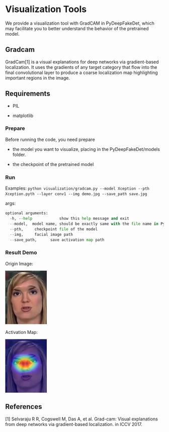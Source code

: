 # Visualization Tools

We provide a visualization tool with GradCAM in PyDeepFakeDet, which may facilitate you to better understand the behavior of the pretrained model.


## Gradcam

GradCam[1] is a visual explanations for deep networks via gradient-based localization. It uses the gradients of any target category that flow into the final convolutional layer to produce a coarse localization map highlighting important regions in the image.

## Requirements

* PIL 

* matplotlib

### Prepare

Before running the code, you need prepare 

* the model you want to visualize, placing in the PyDeepFakeDet/models folder.

* the checkpoint of the pretrained model


### Run

Examples: `python visualization/gradcam.py --model Xception --pth Xception.pyth --layer conv1 --img demo.jpg --save_path save.jpg`   

args:

```python
optional arguments:
  -h, --help            show this help message and exit
  --model,  model name, should be exactly same with the file name in PyDeepFakeDet/models
  --pth,     checkpoint file of the model
  --img,     facial image path
  --save_path,      save activation map path
```



### Result Demo

Origin Image:

![](demo/manipulated_face.jpg)

Activation Map:

![](demo/gradcam_face.jpg)

## References

[1] Selvaraju R R, Cogswell M, Das A, et al. Grad-cam: Visual explanations from deep networks via gradient-based localization. in ICCV 2017.
